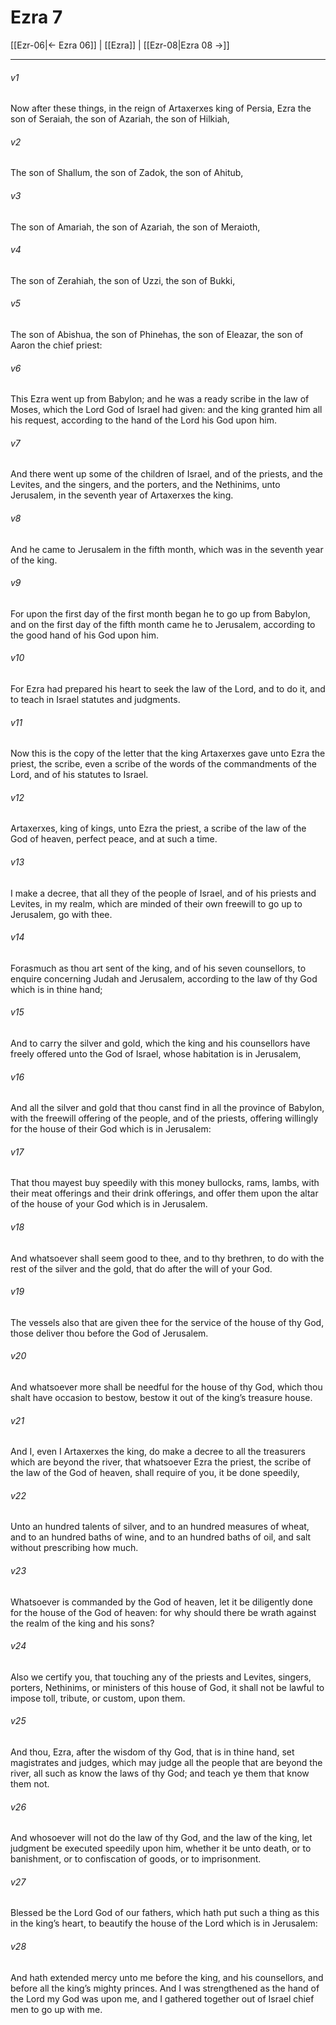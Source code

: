 # Ezra 7

[[Ezr-06|← Ezra 06]] | [[Ezra]] | [[Ezr-08|Ezra 08 →]]
***

###### v1
Now after these things, in the reign of Artaxerxes king of Persia, Ezra the son of Seraiah, the son of Azariah, the son of Hilkiah,
###### v2
The son of Shallum, the son of Zadok, the son of Ahitub,
###### v3
The son of Amariah, the son of Azariah, the son of Meraioth,
###### v4
The son of Zerahiah, the son of Uzzi, the son of Bukki,
###### v5
The son of Abishua, the son of Phinehas, the son of Eleazar, the son of Aaron the chief priest:
###### v6
This Ezra went up from Babylon; and he was a ready scribe in the law of Moses, which the Lord God of Israel had given: and the king granted him all his request, according to the hand of the Lord his God upon him.
###### v7
And there went up some of the children of Israel, and of the priests, and the Levites, and the singers, and the porters, and the Nethinims, unto Jerusalem, in the seventh year of Artaxerxes the king.
###### v8
And he came to Jerusalem in the fifth month, which was in the seventh year of the king.
###### v9
For upon the first day of the first month began he to go up from Babylon, and on the first day of the fifth month came he to Jerusalem, according to the good hand of his God upon him.
###### v10
For Ezra had prepared his heart to seek the law of the Lord, and to do it, and to teach in Israel statutes and judgments.
###### v11
Now this is the copy of the letter that the king Artaxerxes gave unto Ezra the priest, the scribe, even a scribe of the words of the commandments of the Lord, and of his statutes to Israel.
###### v12
Artaxerxes, king of kings, unto Ezra the priest, a scribe of the law of the God of heaven, perfect peace, and at such a time.
###### v13
I make a decree, that all they of the people of Israel, and of his priests and Levites, in my realm, which are minded of their own freewill to go up to Jerusalem, go with thee.
###### v14
Forasmuch as thou art sent of the king, and of his seven counsellors, to enquire concerning Judah and Jerusalem, according to the law of thy God which is in thine hand;
###### v15
And to carry the silver and gold, which the king and his counsellors have freely offered unto the God of Israel, whose habitation is in Jerusalem,
###### v16
And all the silver and gold that thou canst find in all the province of Babylon, with the freewill offering of the people, and of the priests, offering willingly for the house of their God which is in Jerusalem:
###### v17
That thou mayest buy speedily with this money bullocks, rams, lambs, with their meat offerings and their drink offerings, and offer them upon the altar of the house of your God which is in Jerusalem.
###### v18
And whatsoever shall seem good to thee, and to thy brethren, to do with the rest of the silver and the gold, that do after the will of your God.
###### v19
The vessels also that are given thee for the service of the house of thy God, those deliver thou before the God of Jerusalem.
###### v20
And whatsoever more shall be needful for the house of thy God, which thou shalt have occasion to bestow, bestow it out of the king’s treasure house.
###### v21
And I, even I Artaxerxes the king, do make a decree to all the treasurers which are beyond the river, that whatsoever Ezra the priest, the scribe of the law of the God of heaven, shall require of you, it be done speedily,
###### v22
Unto an hundred talents of silver, and to an hundred measures of wheat, and to an hundred baths of wine, and to an hundred baths of oil, and salt without prescribing how much.
###### v23
Whatsoever is commanded by the God of heaven, let it be diligently done for the house of the God of heaven: for why should there be wrath against the realm of the king and his sons?
###### v24
Also we certify you, that touching any of the priests and Levites, singers, porters, Nethinims, or ministers of this house of God, it shall not be lawful to impose toll, tribute, or custom, upon them.
###### v25
And thou, Ezra, after the wisdom of thy God, that is in thine hand, set magistrates and judges, which may judge all the people that are beyond the river, all such as know the laws of thy God; and teach ye them that know them not.
###### v26
And whosoever will not do the law of thy God, and the law of the king, let judgment be executed speedily upon him, whether it be unto death, or to banishment, or to confiscation of goods, or to imprisonment.
###### v27
Blessed be the Lord God of our fathers, which hath put such a thing as this in the king’s heart, to beautify the house of the Lord which is in Jerusalem:
###### v28
And hath extended mercy unto me before the king, and his counsellors, and before all the king’s mighty princes. And I was strengthened as the hand of the Lord my God was upon me, and I gathered together out of Israel chief men to go up with me. 
